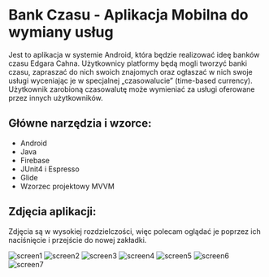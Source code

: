 # Bank Czasu - Aplikacja Mobilna do wymiany usług

Jest to aplikacja w systemie Android, która będzie realizować ideę banków czasu Edgara Cahna. 
Użytkownicy platformy będą mogli tworzyć banki czasu, zapraszać do nich swoich znajomych oraz 
ogłaszać w nich swoje usługi wyceniając je w specjalnej „czasowalucie” (time-based currency). 
Użytkownik zarobioną czasowalutę może wymieniać za usługi oferowane przez innych użytkowników.

## Główne narzędzia i wzorce:
-	Android 
-	Java
-	Firebase 
-	JUnit4 i Espresso
- Glide
- Wzorzec projektowy MVVM

## Zdjęcia aplikacji:

Zdjęcia są w wysokiej rozdzielczości, więc polecam oglądać je poprzez ich naciśnięcie i przejście do nowej zakładki.

![screen1](https://user-images.githubusercontent.com/23667068/49904174-af3f9100-fe69-11e8-9867-e6830a129e7f.png)
![screen2](https://user-images.githubusercontent.com/23667068/49904194-c3838e00-fe69-11e8-88aa-98ff50ed451b.png)
![screen3](https://user-images.githubusercontent.com/23667068/49904209-ce3e2300-fe69-11e8-8a9e-a871b0a90fc4.png)
![screen4](https://user-images.githubusercontent.com/23667068/49904211-d007e680-fe69-11e8-971c-26d9316dd190.png)
![screen5](https://user-images.githubusercontent.com/23667068/49904218-d1d1aa00-fe69-11e8-82d6-8efbfd0ebef8.png)
![screen6](https://user-images.githubusercontent.com/23667068/49904222-d39b6d80-fe69-11e8-8f1e-f6081420b8eb.png)
![screen7](https://user-images.githubusercontent.com/23667068/49904223-d5653100-fe69-11e8-9bdc-68127ce47671.png)


